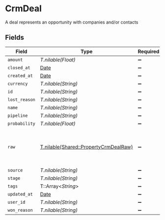 # CrmDeal

A deal represents an opportunity with companies and/or contacts


## Fields

| Field                                                                              | Type                                                                               | Required                                                                           | Description                                                                        |
| ---------------------------------------------------------------------------------- | ---------------------------------------------------------------------------------- | ---------------------------------------------------------------------------------- | ---------------------------------------------------------------------------------- |
| `amount`                                                                           | *T.nilable(Float)*                                                                 | :heavy_minus_sign:                                                                 | N/A                                                                                |
| `closed_at`                                                                        | [Date](https://ruby-doc.org/stdlib-2.6.1/libdoc/date/rdoc/Date.html)               | :heavy_minus_sign:                                                                 | N/A                                                                                |
| `created_at`                                                                       | [Date](https://ruby-doc.org/stdlib-2.6.1/libdoc/date/rdoc/Date.html)               | :heavy_minus_sign:                                                                 | N/A                                                                                |
| `currency`                                                                         | *T.nilable(String)*                                                                | :heavy_minus_sign:                                                                 | N/A                                                                                |
| `id`                                                                               | *T.nilable(String)*                                                                | :heavy_minus_sign:                                                                 | N/A                                                                                |
| `lost_reason`                                                                      | *T.nilable(String)*                                                                | :heavy_minus_sign:                                                                 | N/A                                                                                |
| `name`                                                                             | *T.nilable(String)*                                                                | :heavy_minus_sign:                                                                 | N/A                                                                                |
| `pipeline`                                                                         | *T.nilable(String)*                                                                | :heavy_minus_sign:                                                                 | N/A                                                                                |
| `probability`                                                                      | *T.nilable(Float)*                                                                 | :heavy_minus_sign:                                                                 | N/A                                                                                |
| `raw`                                                                              | [T.nilable(Shared::PropertyCrmDealRaw)](../../models/shared/propertycrmdealraw.md) | :heavy_minus_sign:                                                                 | The raw data returned by the integration for this deal                             |
| `source`                                                                           | *T.nilable(String)*                                                                | :heavy_minus_sign:                                                                 | N/A                                                                                |
| `stage`                                                                            | *T.nilable(String)*                                                                | :heavy_minus_sign:                                                                 | N/A                                                                                |
| `tags`                                                                             | T::Array<*String*>                                                                 | :heavy_minus_sign:                                                                 | N/A                                                                                |
| `updated_at`                                                                       | [Date](https://ruby-doc.org/stdlib-2.6.1/libdoc/date/rdoc/Date.html)               | :heavy_minus_sign:                                                                 | N/A                                                                                |
| `user_id`                                                                          | *T.nilable(String)*                                                                | :heavy_minus_sign:                                                                 | N/A                                                                                |
| `won_reason`                                                                       | *T.nilable(String)*                                                                | :heavy_minus_sign:                                                                 | N/A                                                                                |